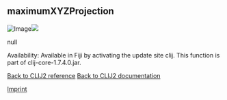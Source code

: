 ## maximumXYZProjection
![Image](images/mini_clij1_logo.png)<img src="images/mini_empty_logo.png"/>

null

Availability: Available in Fiji by activating the update site clij.
This function is part of clij-core-1.7.4.0.jar.

[Back to CLIJ2 reference](https://clij.github.io/clij2-docs/reference)
[Back to CLIJ2 documentation](https://clij.github.io/clij2-docs)

[Imprint](https://clij.github.io/imprint)
